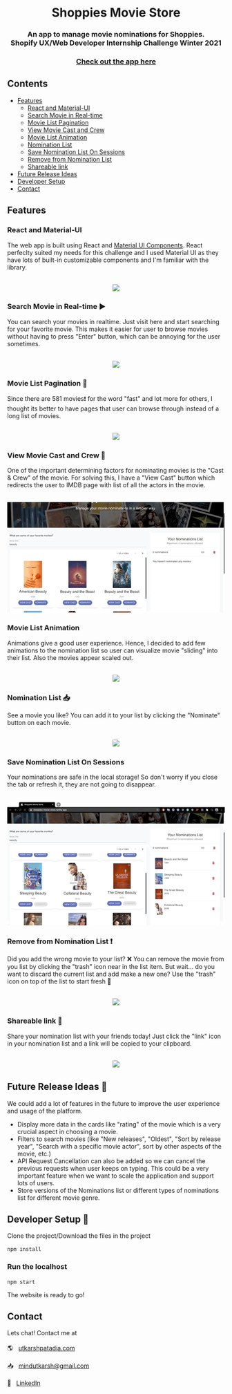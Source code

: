 <h1 align="center">
  Shoppies Movie Store
 </h1>

<h3 align="center">
  An app to manage movie nominations for Shoppies. 
  <br> Shopify UX/Web Developer Internship Challenge Winter 2021
</h3>
<h3 align="center">
  <a href="https://shoppies-movie-store.netlify.app/">Check out the app here</a>
</h3>

## Contents 
- [Features](#features)
  * [React and Material-UI](#react-and-material-ui)
  * [Search Movie in Real-time](#search-movie-in-real-time-arrow_forward)
  * [Movie List Pagination](#movie-list-pagination-1234)
  * [View Movie Cast and Crew](#view-movie-cast-and-crew-couple)
  * [Movie List Animation](#movie-list-animation)
  * [Nomination List](#nomination-list-inbox_tray)
  * [Save Nomination List On Sessions](#save-nomination-list-on-sessions)
  * [Remove from Nomination List](#remove-from-nomination-list-exclamation)
  * [Shareable link](#shareable-link-paperclip)
- [Future Release Ideas](#future-release-ideas-scroll)
- [Developer Setup](#developer-setup-wrench)
- [Contact](#contact)

## Features 

### React and Material-UI 

The web app is built using React and [Material UI Components](https://material-ui.com/). React perfeclty suited my needs for this challenge and I used Material UI as they have lots of built-in customizable components and I'm familiar with the library. 

<br>
<div align="center">
<img src="readme_assets/Shoppies-store-intro.gif">
</div>

### Search Movie in Real-time :arrow_forward:

You can search your movies in realtime. Just visit here and start searching for your favorite movie. This makes it easier for user to browse movies without having to press "Enter" button, which can be annoying for the user sometimes. 

<br>
<div align="center">
<img src="readme_assets/Movie-search-realtime.gif">
</div>

### Movie List Pagination :1234:

Since there are 581 movies:exclamation: for the word "fast" and lot more for others, I thought its better to have pages that user can browse through instead of a long list of movies. 

<br>
<div align="center">
<img src="readme_assets/Pagination.gif">
</div>

### View Movie Cast and Crew :couple:

One of the important determining factors for nominating movies is the "Cast & Crew" of the movie. For solving this, I have a "View Cast" button which redirects the user to IMDB page with list of all the actors in the movie. 

<br>
<div align="center">
<img src="readme_assets/movie-cast.gif">
</div>

### Movie List Animation

Animations give a good user experience. Hence, I decided to add few animations to the nomination list so user can visualize movie "sliding" into their list. Also the movies appear scaled out. 

<br>
<div align="center">
<img src="readme_assets/nomination-list-animation.gif">
</div>

### Nomination List :inbox_tray:

See a movie you like? You can add it to your list by clicking the "Nominate" button on each movie. 

<br>
<div align="center">
<img src="readme_assets/nomination-list.gif">
</div>

### Save Nomination List On Sessions

Your nominations are safe in the local storage! So don't worry if you close the tab or refresh it, they are not going to disappear. 

<br>
<div align="center">
<img src="readme_assets/save-nomination-session.gif">
</div>

### Remove from Nomination List :exclamation:

Did you add the wrong movie to your list? :x:  You can remove the movie from you list by clicking the "trash" icon near in the list item. But wait... do you want to discard the current list and add make a new one? Use the "trash" icon on top of the list to start fresh :repeat:

<br>
<div align="center">
<img src="readme_assets/remove-all-nominations.gif">
</div>

### Shareable link :paperclip:

Share your nomination list with your friends today! Just click the "link" icon in your nomination list and a link will be copied to your clipboard. 

<br>
<div align="center">
<img src="readme_assets/shareable-link.gif">
</div>

## Future Release Ideas :scroll:

We could add a lot of features in the future to improve the user experience and usage of the platform. 
- Display more data in the cards like "rating" of the movie which is a very crucial aspect in choosing a movie. 
- Filters to search movies (like "New releases", "Oldest", "Sort by release year", "Search with a specific movie actor", sort by other aspects of the movie, etc.)
- API Request Cancellation can also be added so we can cancel the previous requests when user keeps on typing. This could be a very important feature when we want to scale the application and support lots of users.
- Store versions of the Nominations list or different types of nominations list for different movie genre.

## Developer Setup :wrench:

Clone the project/Download the files in the project

```
npm install
```
### Run the localhost
```
npm start
```
The website is ready to go! <br />

## Contact

Lets chat! Contact me at <br>
<br>:earth_americas: &nbsp; [utkarshpatadia.com](https://utkarshpatadia.com) <br>
<br>:inbox_tray: &nbsp; mindutkarsh@gmail.com <br>
<br>:necktie: &nbsp; [LinkedIn](https://www.linkedin.com/in/utkarsh-patadia-a291a7171/)

